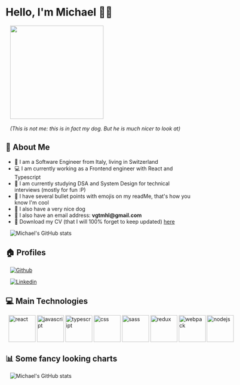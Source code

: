 # Hello, I'm Michael 👋👀
 
&nbsp;&nbsp; <img src="https://user-images.githubusercontent.com/44584815/168486485-4ca709fa-eede-4252-8088-c3f399aa3c22.png" width="250">

&nbsp;&nbsp; <i>(This is not me: this is in fact my dog. But he is much nicer to look at)</i>

## 🧭 About Me 

- 🧳 I am a Software Engineer from Italy, living in Switzerland 
- 💻 I am currently working as a Frontend engineer with React and Typescript 
- 🧠 I am currently studying DSA and System Design for technical interviews (mostly for fun :P) 
- 👀 I have several bullet points with emojis on my readMe, that's how you know I'm cool 
- 🐶 I also have a very nice dog 
- 📧 I also have an email address: __vgtmhl@gmail.com__ 
- 📜 Download my CV (that I will 100% forget to keep updated) [here](https://drive.google.com/file/d/1DnQm2ZcWVov3JhQuLIh3XO5opwNgqLQd/view?usp=sharing) 

&nbsp;&nbsp; ![Michael's GitHub stats](https://github-readme-streak-stats.herokuapp.com/?user=vgtmhl&theme=monokai)

## 🏠 Profiles 

&nbsp;&nbsp; [![Github](https://img.shields.io/badge/GitHub-100000?style=for-the-badge&logo=github&logoColor=white)](https://github.com/vgtmhl)

&nbsp;&nbsp; [![Linkedin](https://img.shields.io/badge/LinkedIn-0077B5?style=for-the-badge&logo=linkedin&logoColor=white)](https://www.linkedin.com/in/michael-vigato/)

## 💻 Main Technologies 

<div style="display: flex;">
  &nbsp;&nbsp; <img alt="react" style="width: 72px" src="https://symbols.getvecta.com/stencil_94/22_react-icon.e55e75bd2e.svg"/> &nbsp;
  <img alt="javascript" style="width: 72px" src="https://symbols.getvecta.com/stencil_25/39_javascript.0ca26ec4ab.svg"/> &nbsp;
  <img alt="typescript" style="width: 72px" src="https://symbols.getvecta.com/stencil_98/84_typescript-icon.91937dbb2c.svg"/> &nbsp;
  <img alt="css" style="width: 72px" src="https://symbols.getvecta.com/stencil_25/14_css3.d930bfb832.svg"/> &nbsp;
  <img alt="sass" style="width: 72px" src="https://symbols.getvecta.com/stencil_25/75_sass.57898c574e.svg"/> &nbsp;
  <img alt="redux" style="width: 72px" src="https://symbols.getvecta.com/stencil_25/71_redux.da27ac619d.svg"/> &nbsp;
  <img alt="webpack" style="width: 72px" src="https://symbols.getvecta.com/stencil_101/30_webpack-icon.3aae0e41ed.svg"/> &nbsp;
  <img alt="nodejs" style="width: 72px" src="https://symbols.getvecta.com/stencil_25/61_nodejs.124d3fe0e1.svg"/> &nbsp;
</div>

## 📊 Some fancy looking charts 

&nbsp;&nbsp; ![Michael's GitHub stats](https://github-profile-summary-cards.vercel.app/api/cards/profile-details?username=vgtmhl&theme=monokai)


